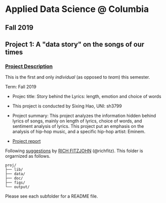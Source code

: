 # Applied Data Science @ Columbia
## Fall 2019
## Project 1: A "data story" on the songs of our times

### [Project Description](doc/)
This is the first and only *individual* (as opposed to *team*) this semester. 

Term: Fall 2019

+ Projec title: Story behind the Lyrics: length, emotion and choice of words
+ This project is conducted by Sixing Hao, UNI: sh3799

+ Project summary: This project analyzes the information hidden behind lyrics of songs, mainly on length of lyrics, choice of words, and sentiment analysis of lyrics. This project put an emphasis on the analysis of hip-hop music, and a specific hip-hop artist: Eminem.

+ [Project report](output/project1.html)


Following [suggestions](http://nicercode.github.io/blog/2013-04-05-projects/) by [RICH FITZJOHN](http://nicercode.github.io/about/#Team) (@richfitz). This folder is orgarnized as follows.

```
proj/
├── lib/
├── data/
├── doc/
├── figs/
└── output/
```

Please see each subfolder for a README file.
